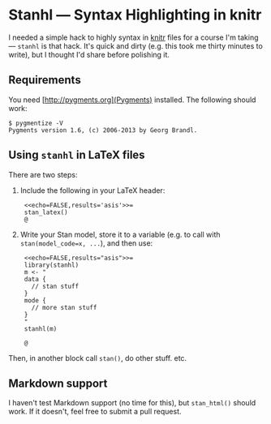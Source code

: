 # Stanhl — Syntax Highlighting in knitr

I needed a simple hack to highly syntax in [knitr](http://yihui.name/knitr/)
files for a course I'm taking — `stanhl` is that hack. It's quick and dirty
(e.g. this took me thirty minutes to write), but I thought I'd share before
polishing it.

## Requirements

You need [http://pygments.org](Pygments) installed. The following should work:

    $ pygmentize -V
    Pygments version 1.6, (c) 2006-2013 by Georg Brandl.

## Using `stanhl` in LaTeX files

There are two steps:

1. Include the following in your LaTeX header:

        <<echo=FALSE,results='asis'>>=
        stan_latex()
        @ 

2. Write your Stan model, store it to a variable (e.g. to call with
`stan(model_code=x, ...`), and then use:

        <<echo=FALSE,results="asis">>=
        library(stanhl)
        m <- "
		data {
		  // stan stuff
        }
		mode {
		  // more stan stuff
		}
        "
        stanhl(m)
        
        @ 

Then, in another block call `stan()`, do other stuff. etc.

## Markdown support

I haven't test Markdown support (no time for this), but `stan_html()` should
work. If it doesn't, feel free to submit a pull request.








